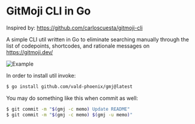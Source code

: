 # GitMoji CLI in Go

Inspired by: https://github.com/carloscuesta/gitmoji-cli

A simple CLI util written in Go to eliminate searching manually through
the list of codepoints, shortcodes, and rationale messages on
https://gitmoji.dev/

![Example](https://raw.githubusercontent.com/vald-phoenix/gmj/master/media/example.svg)

In order to install util invoke:

```sh
$ go install github.com/vald-phoenix/gmj@latest
```

You may do something like this when commit as well:

```sh
$ git commit -m "$(gmj -c memo) Update README"
$ git commit -m "$(gmj -c memo) $(gmj -u memo)"
```
